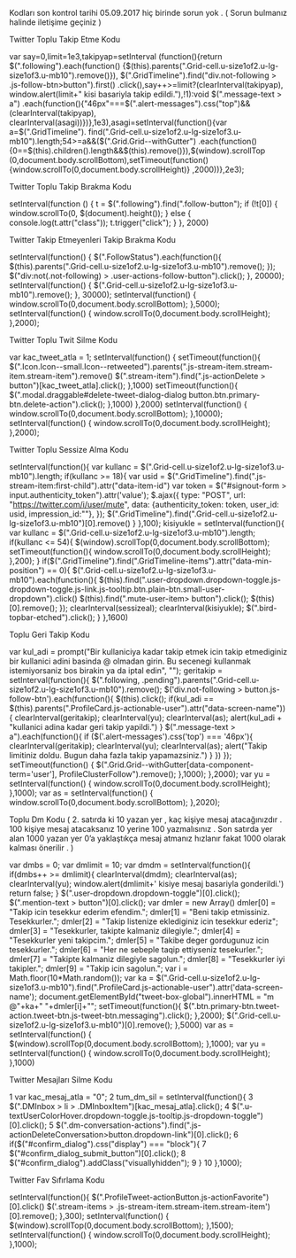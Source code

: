Kodları son kontrol tarihi 05.09.2017 hiç birinde sorun yok . ( Sorun bulmanız halinde iletişime geçiniz )

Twitter Toplu Takip Etme Kodu

var say=0,limit=1e3,takipyap=setInterval
(function(){return $(".following").each(function()
{$(this).parents(".Grid-cell.u-size1of2.u-lg-size1of3.u-mb10").remove()}),
$(".GridTimeline").find("div.not-following > .js-follow-btn>button").first()
.click(),say++>=limit?(clearInterval(takipyap),
window.alert(limit+" kisi basariyla takip edildi."),!1):void $(".message-text > a")
.each(function(){"46px"===$(".alert-messages").css("top")&&(clearInterval(takipyap),
clearInterval(asagi))})},1e3),asagi=setInterval(function(){var a=$(".GridTimeline").
find(".Grid-cell.u-size1of2.u-lg-size1of3.u-mb10").length;54>=a&&($(".Grid.Grid--withGutter")
.each(function(){0==$(this).children().length&&$(this).remove()}),$(window).scrollTop
(0,document.body.scrollBottom),setTimeout(function(){window.scrollTo(0,document.body.scrollHeight)}
,2000))},2e3);

Twitter Toplu Takip Bırakma Kodu

setInterval(function () {
t = $(".following").find(".follow-button");
if (!t[0]) {
window.scrollTo(0, $(document).height());
} else {
console.log(t.attr("class"));
t.trigger("click");
}
}, 2000)

Twitter Takip Etmeyenleri Takip Bırakma Kodu

setInterval(function() {
$(".FollowStatus").each(function(){
$(this).parents(".Grid-cell.u-size1of2.u-lg-size1of3.u-mb10").remove();
});
$("div:not(.not-following) > .user-actions-follow-button").click();
}, 20000);
setInterval(function() {
$(".Grid-cell.u-size1of2.u-lg-size1of3.u-mb10").remove();
}, 30000);
setInterval(function() {
window.scrollTo(0,document.body.scrollBottom);
},5000);
setInterval(function() {
window.scrollTo(0,document.body.scrollHeight);
},2000);

Twitter Toplu Twit Silme Kodu

var kac_tweet_atla = 1;
setInterval(function() {
setTimeout(function(){
$(".Icon.Icon--small.Icon--retweeted").parents(".js-stream-item.stream-item.stream-item").remove()
$(".stream-item").find(".js-actionDelete > button")[kac_tweet_atla].click();
},1000)
setTimeout(function(){
$(".modal.draggable#delete-tweet-dialog-dialog button.btn.primary-btn.delete-action").click();
},1000)
},2000)
setInterval(function() {
window.scrollTo(0,document.body.scrollBottom);
},10000);
setInterval(function() {
window.scrollTo(0,document.body.scrollHeight);
},2000);

Twitter Toplu Sessize Alma Kodu

setInterval(function(){
var kullanc = $(".Grid-cell.u-size1of2.u-lg-size1of3.u-mb10").length;
if(kullanc >= 18){
var usid = $(".GridTimeline").find(".js-stream-item:first-child").attr("data-item-id")
var token = $("#signout-form > input.authenticity_token").attr('value');
$.ajax({
type: "POST",
url: "https://twitter.com/i/user/mute",
data: {authenticity_token: token, user_id: usid, impression_id:""},
});
$(".GridTimeline").find(".Grid-cell.u-size1of2.u-lg-size1of3.u-mb10")[0].remove()
}
},100);
kisiyukle = setInterval(function(){
var kullanc = $(".Grid-cell.u-size1of2.u-lg-size1of3.u-mb10").length;
if(kullanc <= 54){
$(window).scrollTop(0,document.body.scrollBottom);
setTimeout(function(){
window.scrollTo(0,document.body.scrollHeight);
},200);
}
if($(".GridTimeline").find(".GridTimeline-items").attr("data-min-position") == 0){
$(".Grid-cell.u-size1of2.u-lg-size1of3.u-mb10").each(function(){
$(this).find(".user-dropdown.dropdown-toggle.js-dropdown-toggle.js-link.js-tooltip.btn.plain-btn.small-user-dropdown").click()
$(this).find(".mute-user-item> button").click();
$(this)[0].remove();
});
clearInterval(sessizeal);
clearInterval(kisiyukle);
$(".bird-topbar-etched").click();
}
},1600)

Toplu Geri Takip Kodu

var kul_adi = prompt("Bir kullaniciya kadar takip etmek icin takip etmediginiz bir kullanici adini basinda @ olmadan girin. Bu secenegi kullanmak istemiyorsaniz bos birakin ya da iptal edin", "");
geritakip = setInterval(function(){
	$(".following, .pending").parents(".Grid-cell.u-size1of2.u-lg-size1of3.u-mb10").remove();
	$('div.not-following > button.js-follow-btn').each(function(){
		$(this).click();
			if(kul_adi == $(this).parents(".ProfileCard.js-actionable-user").attr("data-screen-name")){
			clearInterval(geritakip);
			clearInterval(yu);
			clearInterval(as);
			alert(kul_adi + "kullanici adina kadar geri takip yapildi.")
		}
		$(".message-text > a").each(function(){
			if ($('.alert-messages').css('top') === '46px'){
				clearInterval(geritakip);
				clearInterval(yu);
				clearInterval(as);
				alert("Takip limitiniz doldu. Bugun daha fazla takip yapamazsiniz.")
			}
		})
	});
	setTimeout(function() {
		$(".Grid.Grid--withGutter[data-component-term='user'], ProfileClusterFollow").remove();
	},1000);
},2000);
var yu = setInterval(function() {
window.scrollTo(0,document.body.scrollHeight);
},1000);
var as = setInterval(function() {
window.scrollTo(0,document.body.scrollBottom);
},2020);

Toplu Dm Kodu
( 2. satırda ki 10 yazan yer , kaç kişiye mesaj atacağınızdır . 100 kişiye mesaj atacaksanız 10 yerine 100 yazmalısınız . Son satırda yer alan 1000 yazan yer 0’a yaklaştıkça mesaj atmanız hızlanır fakat 1000 olarak kalması önerilir . )


var dmbs = 0;
var dmlimit = 10;
var dmdm = setInterval(function(){
 if(dmbs++ >= dmlimit){
 clearInterval(dmdm);
 clearInterval(as);
 clearInterval(yu);
 window.alert(dmlimit+' kisiye mesaj basariyla gonderildi.')
 return false;
 }
 $(".user-dropdown.dropdown-toggle")[0].click();
 $(".mention-text > button")[0].click();
 var dmler = new Array()
 dmler[0] = "Takip icin tesekkur ederim efendim.";
 dmler[1] = "Beni takip etmissiniz. Tesekkurler.";
 dmler[2] = "Takip listenize eklediginiz icin tesekkur ederiz";
 dmler[3] = "Tesekkurler, takipte kalmaniz dilegiyle.";
 dmler[4] = "Tesekkurler yeni takipcim.";
 dmler[5] = "Takibe deger gordugunuz icin tesekkurler.";
 dmler[6] = "Her ne sebeple taqip ettiyseniz tesekurler.";
 dmler[7] = "Takipte kalmaniz dilegiyle sagolun.";
 dmler[8] = "Tesekkurler iyi takipler.";
 dmler[9] = "Takip icin sagolun.";
 var i = Math.floor(10*Math.random());
 var ka = $(".Grid-cell.u-size1of2.u-lg-size1of3.u-mb10").find(".ProfileCard.js-actionable-user").attr('data-screen-name');
 document.getElementById("tweet-box-global").innerHTML = "m @"+ka+" "+dmler[i]+"";
 setTimeout(function(){
 $(".btn.primary-btn.tweet-action.tweet-btn.js-tweet-btn.messaging").click();
 },2000);
 $(".Grid-cell.u-size1of2.u-lg-size1of3.u-mb10")[0].remove();
},5000)
var as = setInterval(function() {
 $(window).scrollTop(0,document.body.scrollBottom);
},1000);
var yu = setInterval(function() {
 window.scrollTo(0,document.body.scrollHeight);
},1000)

Twitter Mesajları Silme Kodu

 1
var kac_mesaj_atla = "0";
2
tum_dm_sil = setInterval(function(){
3
$(".DMInbox > li > .DMInboxItem")[kac_mesaj_atla].click(); 
4
$(".u-textUserColorHover.dropdown-toggle.js-tooltip.js-dropdown-toggle")[0].click();
5
$(".dm-conversation-actions").find(".js-actionDeleteConversation>button.dropdown-link")[0].click();
6
if($("#confirm_dialog").css("display") === "block"){
7
$("#confirm_dialog_submit_button")[0].click(); 
8
$("#confirm_dialog").addClass("visuallyhidden"); 
9
}
10
},1000);

Twitter Fav Sıfırlama Kodu

setInterval(function(){
$(".ProfileTweet-actionButton.js-actionFavorite")[0].click()
 $('.stream-items > .js-stream-item.stream-item.stream-item')[0].remove();
},300);
setInterval(function() {
 $(window).scrollTop(0,document.body.scrollBottom);
},1500);
setInterval(function() {
 window.scrollTo(0,document.body.scrollHeight);
},1000);

